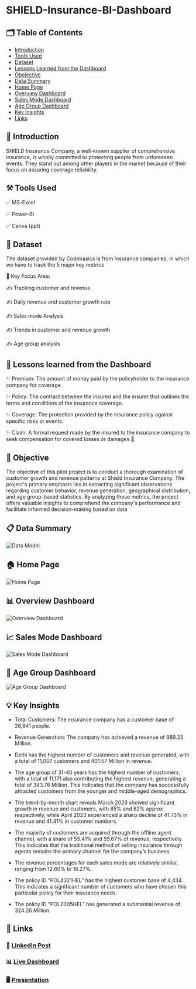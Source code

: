 # SHIELD-Insurance-BI-Dashboard

## 🗂️ Table of Contents

- [Introduction](#introduction)
- [Tools Used](#tools-used)
- [Dataset](#dataset)
- [Lessons Learned from the Dashboard](#-lessons-learned-from-the-dashboard)
- [Obejective](#objective)
- [Data Summary](#data-summary)
- [Home Page](#home-page)
- [Overview Dashboard](#overview-dashboard)
- [Sales Mode Dashboard](#sales-mode-dashboard)
- [Age Group Dashboard](#age-group-dashboard)
- [Key Insights](#key-insights)
- [Links](#links)

## 📝 Introduction

SHIELD Insurance Company, a well-known supplier of comprehensive insurance, is wholly committed to protecting people from unforeseen events. They stand out among other players in the market because of their focus on assuring coverage reliability.

## ⚒️ Tools Used

✅ MS-Excel

✅ Power-BI

✅ Canva (ppt)

## 📂 Dataset
The dataset provided by Codebasics is from Insurance companies, in which we have to track the 5 major key metrics

🎯 Key Focus Area:

✍ Tracking customer and revenue

✍ Daily revenue and customer growth rate

✍ Sales mode Analysis

✍ Trends in customer and revenue growth

✍ Age group analysis


## 🌟 Lessons learned from the Dashboard

✨ Premium: The amount of money paid by the policyholder to the insurance company for coverage.

✨ Policy: The contract between the insured and the insurer that outlines the terms and conditions of the insurance coverage.

✨ Coverage: The protection provided by the insurance policy against specific risks or events.

✨ Claim: A formal request made by the insured to the insurance company to seek compensation for covered losses or damages.🌟


## 🎯 Objective

The objective of this pilot project is to conduct a thorough examination of customer growth and revenue patterns at Shield Insurance Company. The project's primary emphasis lies in extracting significant observations regarding customer behavior, revenue generation, geographical distribution, and age group-based statistics. By analyzing these metrics, the project offers valuable insights to comprehend the company's performance and facilitate informed decision-making based on data

## 📋 Data Summary

![Data Model](https://github.com/Pravesh-Agarwal/Shield-Insurance-BI-Dashboard/blob/main/Assets/Data%20Model.png)


## 🏠 Home Page

![Home Page](https://github.com/Pravesh-Agarwal/Shield-Insurance-BI-Dashboard/blob/main/Assets/Home%20Page.png)

## 📊 Overview Dashboard

![Overview Dashboard](https://github.com/Pravesh-Agarwal/Shield-Insurance-BI-Dashboard/blob/main/Assets/Overview%20Dashboard.png)

## 📈 Sales Mode Dashboard

![Sales Mode Dashboard](https://github.com/Pravesh-Agarwal/Shield-Insurance-BI-Dashboard/blob/main/Assets/Sales%20Mode%20Dashboard.png)

## 🔢 Age Group Dashboard

![Age Group Dashboard](https://github.com/Pravesh-Agarwal/Shield-Insurance-BI-Dashboard/blob/main/Assets/Age%20Group%20Dashboard.png)


## 💡 Key Insights

- Total Customers: The insurance company has a customer base of 26,841 people.

- Revenue Generation: The company has achieved a revenue of 989.25 Million.

- Delhi has the highest number of customers and revenue generated, with a total of 11,007 customers and 401.57 Million in revenue.

- The age group of 31-40 years has the highest number of customers, with a total of 11,171 also contributing the highest revenue, generating a total of 343.76 Million. This indicates that the company has successfully attracted customers from the younger and middle-aged demographics.

- The trend-by-month chart reveals March 2023 showed significant growth in revenue and customers, with 85% and 82% approx respectively, while April 2023 experienced a sharp decline of 41.73% in revenue and 41.41% in customer numbers.

- The majority of customers are acquired through the offline agent channel, with a share of 55.41% and 55.67% of revenue, respectively. This indicates that the traditional method of selling insurance through agents remains the primary channel for the company’s business.

- The revenue percentages for each sales mode are relatively similar, ranging from 12.60% to 16.27%.

- The policy ID “POL4321HEL” has the highest customer base of 4,434. This indicates a significant number of customers who have chosen this particular policy for their insurance needs.

- The policy ID “POL2005HEL” has generated a substantial revenue of 324.26 Million.

## 📎 Links

### 💼 [Linkedin Post]()

### 📊 [Live Dashboard](https://app.powerbi.com/view?r=eyJrIjoiZDVmNGNhZmUtNGU3Yi00NjU0LWE3MTAtNGM1OTEwZjAwZmRlIiwidCI6ImRmODY3OWNkLWE4MGUtNDVkOC05OWFjLWM4M2VkN2ZmOTVhMCJ9)

### 🖥️ [Presentation](https://youtu.be/357HTVCmy7U)